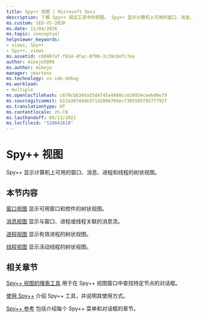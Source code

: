 ```yaml
---
title: Spy++ 视图 | Microsoft Docs
description: 了解 Spy++ 调试工具中的视图。 Spy++ 显示计算机上可用的窗口、消息、进程和线程的树状视图。
ms.custom: SEO-VS-2020
ms.date: 11/04/2016
ms.topic: conceptual
helpviewer_keywords:
- views, Spy++
- Spy++, views
ms.assetid: c60867af-f814-4fac-8f06-3c39cbefc7ea
author: mikejo5000
ms.author: mikejo
manager: jmartens
ms.technology: vs-ide-debug
ms.workload:
- multiple
ms.openlocfilehash: c670cbb34da33d4745a4480cce28934ceebd6e79
ms.sourcegitcommit: b12a38744db371d2894769ecf305585f9577792f
ms.translationtype: HT
ms.contentlocale: zh-CN
ms.lasthandoff: 09/13/2021
ms.locfileid: "126641618"
---
```

# <a name="spy-views"></a>Spy++ 视图
Spy++ 显示计算机上可用的窗口、消息、进程和线程的树状视图。

## <a name="in-this-section"></a>本节内容
 [窗口视图](../debugger/windows-view.md) 显示可用窗口和控件的树状视图。

 [消息视图](../debugger/messages-view.md) 显示与窗口、进程或线程关联的消息流。

 [进程视图](../debugger/processes-view.md) 显示有效进程的树状视图。

 [线程视图](../debugger/threads-view.md) 显示活动线程的树状视图。

## <a name="related-sections"></a>相关章节
 [Spy++ 视图的搜索工具](../debugger/search-tools-for-spy-increment-views.md) 用于在 Spy++ 视图窗口中查找特定节点的对话框。

 [使用 Spy++](../debugger/using-spy-increment.md) 介绍 Spy++ 工具，并说明其使用方式。

 [Spy++ 参考](../debugger/spy-increment-reference.md) 包括介绍每个 Spy++ 菜单和对话框的章节。